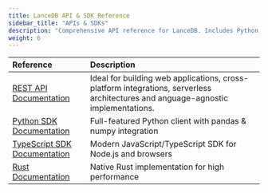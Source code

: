 ```yaml
---
title: LanceDB API & SDK Reference
sidebar_title: "APIs & SDKs"
description: "Comprehensive API reference for LanceDB. Includes Python, JavaScript, and Rust SDK documentation, with detailed examples and usage guidelines."
weight: 6
---
```


| Reference | Description |
|:--------------|:-------------------|
| [REST API Documentation](https://docs.lancedb.com/) | Ideal for building web applications, cross-platform integrations, serverless architectures and anguage-agnostic implementations. |
| [Python SDK Documentation](https://lancedb.github.io/lancedb/python/python/) | Full-featured Python client with pandas & numpy integration |
| [TypeScript SDK Documentation](https://lancedb.github.io/lancedb/js/globals/) | Modern JavaScript/TypeScript SDK for Node.js and browsers |
| [Rust Documentation](https://docs.rs/lancedb/latest/lancedb/index.html) | Native Rust implementation for high performance |




